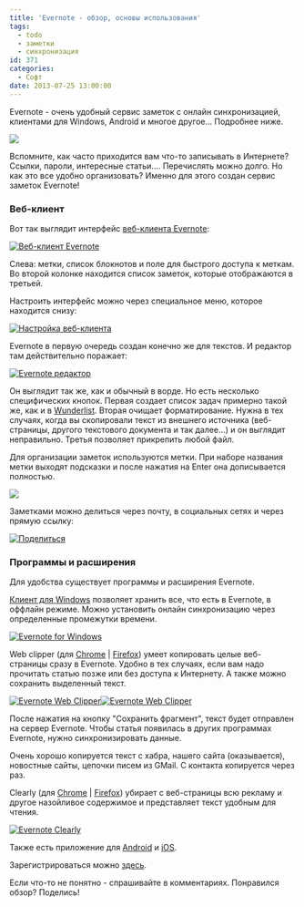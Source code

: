 ```yaml
---
title: 'Evernote - обзор, основы использования'
tags:
  - todo
  - заметки
  - синхронизация
id: 371
categories:
  - Софт
date: 2013-07-25 13:00:00
---
```


Evernote - очень удобный сервис заметок с онлайн синхронизацией, клиентами для Windows, Android и многое другое... Подробнее ниже. <!--more-->

[![](http://atnartur.ru/wp-content/uploads/2013/07/Image-0022.png)](http://atnartur.ru/wp-content/uploads/2013/07/Image-0022.png)

Вспомните, как часто приходится вам что-то записывать в Интернете? Ссылки, пароли, интересные статьи.... Перечислять можно долго. Но как это все удобно организовать? Именно для этого создан сервис заметок Evernote!

### Веб-клиент

Вот так выглядит интерфейс [веб-клиента Evernote](http://evernote.com):

[![Веб-клиент Evernote](http://atnartur.ru/wp-content/uploads/2013/07/Image-0061-300x142.png)](http://atnartur.ru/wp-content/uploads/2013/07/Image-0061.png)

Слева: метки, список блокнотов и поле для быстрого доступа к меткам. Во второй колонке находится список заметок, которые отображаются в третьей.

Настроить интерфейс можно через специальное меню, которое находится снизу:

[![Настройка веб-клиента](http://atnartur.ru/wp-content/uploads/2013/07/Image-0071.png)](http://atnartur.ru/wp-content/uploads/2013/07/Image-0071.png)

Evernote в первую очередь создан конечно же для текстов. И редактор там действительно поражает:

[![Evernote редактор](http://atnartur.ru/wp-content/uploads/2013/07/Image-0023.png)](http://atnartur.ru/wp-content/uploads/2013/07/Image-0023.png)

Он выглядит так же, как и обычный в ворде. Но есть несколько специфических кнопок. Первая создает список задач примерно такой же, как и в [Wunderlist](http://atnartur.ru/wunderlist-obzor/ "Wunderlist — обзор"). Вторая очищает форматирование. Нужна в тех случаях, когда вы скопировали текст из внешнего источника (веб-страницы, другого текстового документа и так далее...) и он выглядит неправильно. Третья позволяет прикрепить любой файл.

Для организации заметок используются метки. При наборе названия метки выходят подсказки и после нажатия на Enter она дописывается полностью. 

[![](http://atnartur.ru/wp-content/uploads/2013/07/Image-005.png)](http://atnartur.ru/wp-content/uploads/2013/07/Image-005.png)

Заметками можно делиться через почту, в социальных сетях и через прямую ссылку:

[![Поделиться](http://atnartur.ru/wp-content/uploads/2013/07/Image-0151-150x150.png)](http://atnartur.ru/wp-content/uploads/2013/07/Image-0151.png)

### Программы и расширения

Для удобства существует программы и расширения Evernote.

[Клиент для Windows](http://evernote.com/intl/ru/evernote/ "Скачать") позволяет хранить все, что есть в Evernote, в оффлайн режиме. Можно установить онлайн синхронизацию через определенные промежутки времени.

[![Evernote for Windows](http://atnartur.ru/wp-content/uploads/2013/07/Image-0121-300x232.png)](http://atnartur.ru/wp-content/uploads/2013/07/Image-0121.png)

Web clipper (для [Chrome](https://chrome.google.com/webstore/detail/evernote-web-clipper/pioclpoplcdbaefihamjohnefbikjilc "Скачать") | [Firefox](https://addons.mozilla.org/ru/firefox/addon/evernote-web-clipper/?src=search "Скачать")) умеет копировать целые веб-страницы сразу в Evernote. Удобно в тех случаях, если вам надо прочитать статью позже или без доступа к Интернету. А также можно сохранить выделенный текст.

[![Evernote Web Clipper](http://atnartur.ru/wp-content/uploads/2013/07/Image-0111-150x150.png)](http://atnartur.ru/wp-content/uploads/2013/07/Image-0111.png)[![Evernote Web Clipper](http://atnartur.ru/wp-content/uploads/2013/07/Image-0131-150x150.png)](http://atnartur.ru/wp-content/uploads/2013/07/Image-0131.png)

После нажатия на кнопку "Сохранить фрагмент", текст будет отправлен на сервер Evernote. Чтобы статья появилась в других программах Evernote, нужно синхронизировать данные.

Очень хорошо копируется текст с хабра, нашего сайта (оказывается), новостные сайты, цепочки писем из GMail. С контакта копируется через раз. 

Clearly (для [Chrome](https://chrome.google.com/webstore/detail/clearly/iooicodkiihhpojmmeghjclgihfjdjhj/related "Скачать") | [Firefox](https://addons.mozilla.org/ru/firefox/addon/clearly/?src=search "Скачать")) убирает с веб-страницы всю рекламу и другое назойливое содержимое и представляет текст удобным для чтения. 

[![Evernote Clearly](http://atnartur.ru/wp-content/uploads/2013/07/Image-0141-300x175.png)](http://atnartur.ru/wp-content/uploads/2013/07/Image-0141.png)

Также есть приложение для [Android](https://play.google.com/store/apps/details?id=com.evernote&hl=ru "Скачать") и [iOS](https://itunes.apple.com/ru/app/evernote/id281796108?mt=8 "Скачать").

Зарегистрироваться можно [здесь](http://evernote.com).

Если что-то не понятно - спрашивайте в комментариях. Понравился обзор? Поделись!
